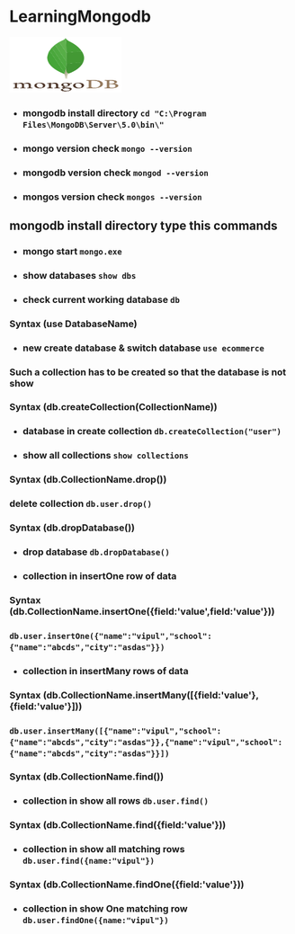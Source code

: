 # LearningMongodb

<code><img src="https://github.com/devicons/devicon/blob/master/icons/mongodb/mongodb-original-wordmark.svg" title="mongodb" alt="mongodb" width="200" height="100"/></code>

- ### mongodb install directory `cd "C:\Program Files\MongoDB\Server\5.0\bin\" `

- ### mongo version check `mongo --version`

- ### mongodb version check `mongod --version`

- ### mongos version check `mongos --version`

<h2>mongodb install directory type this commands</h2>

- ### mongo start `mongo.exe`

- ### show databases `show dbs`

- ### check current working database `db`

### Syntax (use DatabaseName)
- ### new create database & switch database `use ecommerce`

### Such a collection has to be created so that the database is not show

### Syntax (db.createCollection(CollectionName))
- ### database in create collection `db.createCollection("user")`

- ### show all collections `show collections`

### Syntax (db.CollectionName.drop())
### delete collection `db.user.drop()`

### Syntax (db.dropDatabase())
- ### drop database `db.dropDatabase()`

- ### collection in insertOne row of data
### Syntax (db.CollectionName.insertOne({field:'value',field:'value'}))
### `db.user.insertOne({"name":"vipul","school":{"name":"abcds","city":"asdas"}})`

- ### collection in insertMany rows of data
### Syntax (db.CollectionName.insertMany([{field:'value'},{field:'value'}]))
### `db.user.insertMany([{"name":"vipul","school":{"name":"abcds","city":"asdas"}},{"name":"vipul","school":{"name":"abcds","city":"asdas"}}])`

### Syntax (db.CollectionName.find())
- ### collection in show all rows `db.user.find()`

### Syntax (db.CollectionName.find({field:'value'}))
- ### collection in show all matching rows `db.user.find({name:"vipul"})`

### Syntax (db.CollectionName.findOne({field:'value'}))
- ### collection in show One matching row `db.user.findOne({name:"vipul"})`
